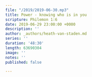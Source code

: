 ```yaml
---
file: "/2019/2019-06-30.mp3"
title: Power - knowing who is in you
scripture: Philemon 1:6
date: 2019-06-29 23:00:00 +0000
description: ''
author: _authors/heath-van-staden.md
series: ''
duration: '48:30'
length: 63690304
image: ''
notes: ''
published: false

---
```

